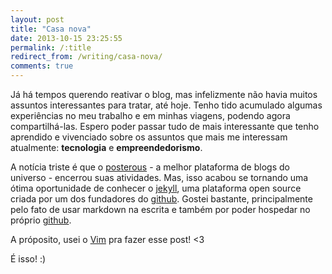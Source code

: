 ```yaml
---
layout: post
title: "Casa nova"
date: 2013-10-15 23:25:55
permalink: /:title
redirect_from: /writing/casa-nova/
comments: true
---
```


Já há tempos querendo reativar o blog, mas infelizmente não havia muitos assuntos interessantes para tratar, até hoje.
Tenho tido acumulado algumas experiências no meu trabalho e em minhas viagens, podendo agora compartilhá-las. Espero poder
passar tudo de mais interessante que tenho aprendido e vivenciado sobre os assuntos que mais me interessam atualmente:
**tecnologia** e **empreendedorismo**.

A notícia triste é que o [posterous](http://posterous.com) - a melhor plataforma de blogs do universo - encerrou suas atividades.
Mas, isso acabou se tornando uma ótima oportunidade de conhecer o [jekyll](http://jekyllrb.com/), uma plataforma open source
criada por um dos fundadores do [github](http://github.com). Gostei bastante, principalmente pelo fato de usar markdown na
escrita e também por poder hospedar no próprio [github](http://github.com/neliojrr/neliojrr.github.io).

A próposito, usei o [Vim](http://vim.org) pra fazer esse post! <3

É isso! :)

